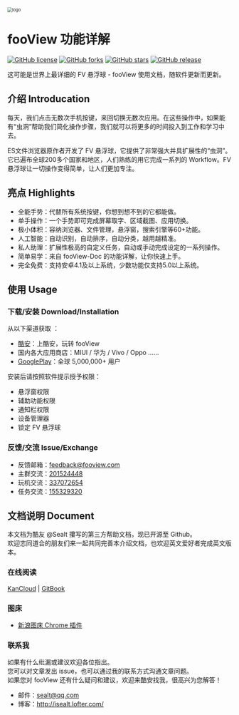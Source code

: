 <img src="assets/logo.webp" alt="logo" style="zoom:67%;" />

# fooView 功能详解

[![GitHub license](https://img.shields.io/github/license/Sealt/fooView-doc)](https://github.com/Sealt/fooView-doc)
[![GitHub forks](https://img.shields.io/github/forks/Sealt/fooView-doc)](https://github.com/Sealt/fooView-doc/network)
[![GitHub stars](https://img.shields.io/github/stars/Sealt/fooView-doc)](https://github.com/Sealt/fooView-doc/stargazers)
[![GitHub release](https://img.shields.io/github/release/Sealt/fooView-doc)](https://github.com/Sealt/fooView-doc/releases/latest)

这可能是世界上最详细的 FV 悬浮球 - fooView 使用文档，随软件更新而更新。

## 介绍 Introducation

每天，我们点击无数次手机按键，来回切换无数次应用。在这些操作中，如果能有“虫洞”帮助我们简化操作步骤，我们就可以将更多的时间投入到工作和学习中去。  

ES文件浏览器原作者开发了 FV 悬浮球，它提供了非常强大并具扩展性的“虫洞”。它已遍布全球200多个国家和地区，人们熟练的用它完成一系列的 Workflow。FV 悬浮球让一切操作变得简单，让人们更加专注。

## 亮点 Highlights

* 全能手势：代替所有系统按键，你想到想不到的它都能做。
* 单手操作：一个手势即可完成屏幕取字、区域截图、应用切换。
* 极小体积：容纳浏览器、文件管理，悬浮窗，搜索引擎等60+功能。
* 人工智能：自动识别，自动排序，自动分类，越用越精准。
* 私人助理：扩展性极高的自定义任务，自动或手动完成设定的一系列操作。
* 简单易学：来自 fooView-Doc 的功能详解，让你快速上手。
* 完全免费：支持安卓4.1及以上系统，少数功能仅支持5.0以上系统。

## 使用 Usage

### 下载/安装 Download/Installation

从以下渠道获取 ：

- [酷安](http://www.coolapk.com/apk/com.fooview.android.fooview)：上酷安，玩转 fooView 
- 国内各大应用商店：MIUI / 华为 / Vivo / Oppo ……
- [GooglePlay](https://play.google.com/store/apps/details?id=com.fooview.android.fooview)：全球 5,000,000+ 用户 

安装后请按照软件提示授予权限：

* 悬浮窗权限
* 辅助功能权限
* 通知栏权限
* 设备管理器
* 锁定 FV 悬浮球

### 反馈/交流 Issue/Exchange

* 反馈邮箱：[feedback@fooview.com](mailto:feedback@fooview.com)
* 主群交流：[201524448](https://jq.qq.com/?_wv=1027&k=5hG0YTV)
* 玩机交流：[337072654](https://jq.qq.com/?_wv=1027&k=5eEOxjz)
* 任务交流：[155329320](https://jq.qq.com/?_wv=1027&k=5bR5EaF)

## 文档说明 Document

本文档为酷友 @Sealt 攥写的第三方帮助文档，现已开源至 Github。  
欢迎志同道合的朋友们来一起共同完善本介绍文档，也欢迎英文爱好者完成英文版本。

### 在线阅读

[KanCloud](https://www.kancloud.cn/sealt/fooview/382747)  | [GitBook](https://sealt.gitbook.io/fooview/) 

### 图床
* [新浪图床 Chrome 插件](https://chrome.google.com/webstore/detail/%E6%96%B0%E6%B5%AA%E5%BE%AE%E5%8D%9A%E5%9B%BE%E5%BA%8A/fdfdnfpdplfbbnemmmoklbfjbhecpnhf)

### 联系我

如果有什么纰漏或建议欢迎各位指出。  
您可以对文章发出 issue，也可以通过我的联系方式沟通文章问题。  
如果您对 fooView 还有什么疑问和建议，欢迎来酷安找我，很高兴为您解答！

* 邮件：sealt@qq.com
* 博客：http://isealt.lofter.com/